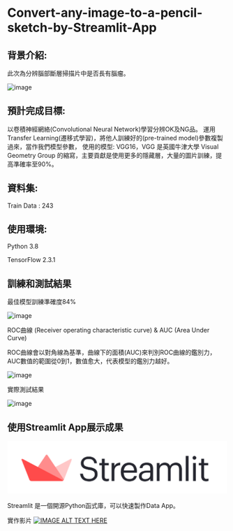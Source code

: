 # Convert-any-image-to-a-pencil-sketch-by-Streamlit-App

## 背景介紹:
此次為分辨腦部斷層掃描片中是否長有腦瘤。

![image](https://github.com/tddwso/Brain-Tumor-Detection-Classifier-by-Deep-Learning/blob/main/pic2.PNG)

## 預計完成目標:
以卷積神經網絡(Convolutional Neural Network)學習分辨OK及NG品。
運用Transfer Learning(遷移式學習)，將他人訓練好的(pre-trained model)參數複製過來，當作我們模型參數，
使用的模型: VGG16，VGG 是英國牛津大學 Visual Geometry Group 的縮寫，主要貢獻是使用更多的隱藏層，大量的圖片訓練，提高準確率至90%。
## 資料集:
Train Data : 243
## 使用環境:
Python 3.8

TensorFlow 2.3.1 
## 訓練和測試結果
最佳模型訓練準確度84% 

![image](https://github.com/tddwso/Brain-Tumor-Detection-Classifier-by-Deep-Learning/blob/main/ACC.PNG)

ROC曲線 (Receiver operating characteristic curve) & AUC (Area Under Curve)

ROC曲線會以對角線為基準，曲線下的面積(AUC)來判別ROC曲線的鑑別力，AUC數值的範圍從0到1，數值愈大，代表模型的鑑別力越好。

![image](https://github.com/tddwso/Brain-Tumor-Detection-Classifier-by-Deep-Learning/blob/main/ROC.png)

實際測試結果

![image](https://github.com/tddwso/Brain-Tumor-Detection-Classifier-by-Deep-Learning/blob/main/test.PNG)

## 使用Streamlit App展示成果

![image](https://github.com/tddwso/Uniqlo-Label-Defect-Classification-by-Deep-Learning/blob/main/Stream%20Logo.png)

Streamlit 是一個開源Python函式庫，可以快速製作Data App。

實作影片
[![IMAGE ALT TEXT HERE](https://github.com/tddwso/Brain-Tumor-Detection-Classifier-by-Deep-Learning/blob/main/streamlit.PNG)](https://youtu.be/BFt50DN1uzE)
